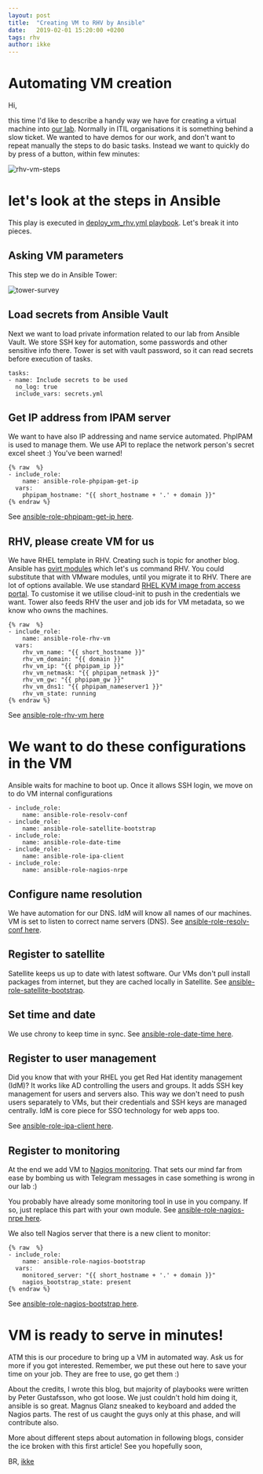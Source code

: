 ```yaml
---
layout: post
title:  "Creating VM to RHV by Ansible"
date:   2019-02-01 15:20:00 +0200
tags: rhv
author: ikke
---
```



# Automating VM creation

Hi,

this time I'd like to describe a handy way we have for creating a virtual
machine into [our lab](/lab-description). Normally in ITIL organisations
it is something behind a slow ticket. We wanted to have demos for our work,
and don't want to repeat manually the steps to do basic tasks. Instead we want
to quickly do by press of a button, within few minutes:

![rhv-vm-steps](./assets/images/blog-rhv-vm-steps.svg)

# let's look at the steps in Ansible

This play is executed in [deploy_vm_rhv.yml playbook](https://github.com/RedHatNordicsSA/infra-playbooks/blob/master/deploy_vm_rhv.yml).
Let's break it into pieces.

## Asking VM parameters

This step we do in Ansible Tower:

![tower-survey](./assets/images/blog-tower-vm-survey.png)

## Load secrets from Ansible Vault

Next we want to load private information related to our lab from Ansible Vault.
We store SSH key for automation, some passwords and other sensitive info there.
Tower is set with vault password, so it can read secrets before execution of
tasks.

```
tasks:
- name: Include secrets to be used
  no_log: true
  include_vars: secrets.yml
```

## Get IP address from IPAM server

We want to have also IP addressing and name service automated. PhpIPAM is
used to manage them. We use API to replace the network person's secret excel
sheet :) You've been warned!

```
{% raw  %}
- include_role:
    name: ansible-role-phpipam-get-ip
  vars:
    phpipam_hostname: "{{ short_hostname + '.' + domain }}"
{% endraw %}
```

See [ansible-role-phpipam-get-ip here](https://github.com/RedHatNordicsSA/ansible-role-phpipam-get-ip).

## RHV, please create VM for us

We have RHEL template in RHV. Creating such is topic for another blog.
Ansible has [ovirt modules](https://docs.ansible.com/ansible/latest/modules/list_of_cloud_modules.html#ovirt)
which let's us command RHV. You could substitute that with VMware modules,
until you migrate it to RHV. There are lot of options available. We use
standard [RHEL KVM image from access portal](https://access.redhat.com/downloads/content/69/ver=/rhel---7/7.6/x86_64/product-software).
To customise it we utilise cloud-init to push in the credentials we want. Tower
also feeds RHV the user and job ids for VM metadata, so we know who owns the
machines.

```
{% raw  %}
- include_role:
    name: ansible-role-rhv-vm
  vars:
    rhv_vm_name: "{{ short_hostname }}"
    rhv_vm_domain: "{{ domain }}"
    rhv_vm_ip: "{{ phpipam_ip }}"
    rhv_vm_netmask: "{{ phpipam_netmask }}"
    rhv_vm_gw: "{{ phpipam_gw }}"
    rhv_vm_dns1: "{{ phpipam_nameserver1 }}"
    rhv_vm_state: running
{% endraw %}
```
See [ansible-role-rhv-vm here](https://github.com/RedHatNordicsSA/ansible-role-rhv-vm)

# We want to do these configurations in the VM

Ansible waits for machine to boot up. Once it allows SSH login, we move on to do
VM internal configurations

```
- include_role:
    name: ansible-role-resolv-conf
- include_role:
    name: ansible-role-satellite-bootstrap
- include_role:
    name: ansible-role-date-time
- include_role:
    name: ansible-role-ipa-client
- include_role:
    name: ansible-role-nagios-nrpe
```

## Configure name resolution

We have automation for our DNS. IdM will know all names of our machines.
VM is set to listen to correct name servers (DNS).
See [ansible-role-resolv-conf here](https://github.com/RedHatNordicsSA/ansible-role-resolv-conf).

## Register to satellite

Satellite keeps us up to date with latest software. Our VMs don't pull install
packages from internet, but they are cached locally in Satellite.
See [ansible-role-satellite-bootstrap](https://github.com/RedHatNordicsSA/ansible-role-satellite-bootstrap).

## Set time and date

We use chrony to keep time in sync. See [ansible-role-date-time here](https://github.com/RedHatNordicsSA/ansible-role-date-time).

## Register to user management

Did you know that with your RHEL you get Red Hat identity management (IdM)?
It works like AD controlling the users and groups. It adds SSH key management
for users and servers also. This way we don't need to push users separately
to VMs, but their credentials and SSH keys are managed centrally. IdM is core
piece for SSO technology for web apps too.

See [ansible-role-ipa-client here](https://github.com/RedHatNordicsSA/ansible-role-ipa-client).

## Register to monitoring

At the end we add VM to [Nagios monitoring](https://www.nagios.org/). That
sets our mind far from ease by bombing us with Telegram messages in case
something is wrong in our lab :)

You probably have already some monitoring tool in use in you company. If so,
just replace this part with your own module. See [ansible-role-nagios-nrpe here](https://github.com/RedHatNordicsSA/ansible-role-nagios-nrpe).

We also tell Nagios server that there is a new client to monitor:
```
{% raw  %}
- include_role:
    name: ansible-role-nagios-bootstrap
  vars:
    monitored_server: "{{ short_hostname + '.' + domain }}"
    nagios_bootstrap_state: present
{% endraw %}
```

See [ansible-role-nagios-bootstrap here](https://github.com/RedHatNordicsSA/ansible-role-nagios-bootstrap).

# VM is ready to serve in minutes!

ATM this is our procedure to bring up a VM in automated way. Ask us for more if
you got interested. Remember, we put these out here to save your time on your
job. They are free to use, go get them :)

About the credits, I wrote this blog, but majority of playbooks were written by
Peter Gustafsson, who got loose. We just couldn't hold him doing it, ansible is
so great. Magnus Glanz sneaked to keyboard and added the Nagios parts. The rest
of us caught the guys only at this phase, and will contribute also.

More about different steps about automation in following blogs, consider the ice
broken with this first article! See you hopefully soon,

BR, [ikke](https://twitter.com/ikkeT)
